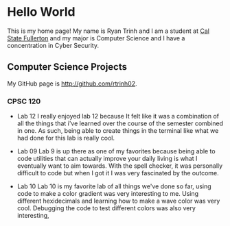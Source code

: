 # Hello World
This is my home page! My name is Ryan Trinh and I am a student at [Cal State Fullerton](http://www.fullerton.edu/) and my major is Computer Science and I have a concentration in Cyber Security.

## Computer Science Projects
My GitHub page is http://github.com/rtrinh02.

### CPSC 120

* Lab 12
I really enjoyed lab 12 because It felt like it was a combination of all the things that i've learned over the course of the semester combined in one. As such, being able to create things in the terminal like what we had done for this lab is really cool.

* Lab 09
Lab 9 is up there as one of my favorites because being able to code utilities that can actually improve your daily living is what I eventually want to aim towards. With the spell checker, it was personally difficult to code but when I got it I was very fascinated by the outcome.

* Lab 10
Lab 10 is my favorite lab of all things we've done so far, using code to make a color gradient was very interesting to me. Using different hexidecimals and learning how to make a wave color was very cool. Debugging the code to test different colors was also very interesting, 